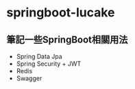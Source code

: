# springboot-lucake
## 筆記一些SpringBoot相關用法
* Spring Data Jpa
* Spring Security + JWT
* Redis
* Swagger
